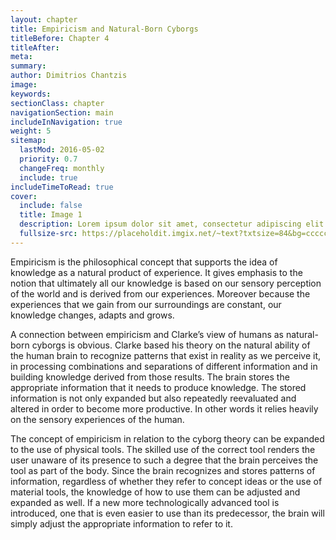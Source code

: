 ```yaml
---
layout: chapter
title: Empiricism and Natural-Born Cyborgs
titleBefore: Chapter 4
titleAfter:
meta:
summary:
author: Dimitrios Chantzis
image:
keywords:
sectionClass: chapter
navigationSection: main
includeInNavigation: true
weight: 5
sitemap:
  lastMod: 2016-05-02
  priority: 0.7
  changeFreq: monthly
  include: true
includeTimeToRead: true
cover:
  include: false
  title: Image 1
  description: Lorem ipsum dolor sit amet, consectetur adipiscing elit.
  fullsize-src: https://placeholdit.imgix.net/~text?txtsize=84&bg=cccccc&txt=cover-image-1&w=1653&h=1167
---
```


Empiricism is the philosophical concept that supports the idea of knowledge as a natural product of experience. It gives emphasis to the notion that ultimately all our knowledge is based on our sensory perception of the world and is derived from our experiences. Moreover because the experiences that we gain from our surroundings are constant, our knowledge changes, adapts and grows.

A connection between empiricism and Clarke’s view of humans as natural-born cyborgs is obvious. Clarke based his theory on the natural ability of the human brain to recognize patterns that exist in  reality as we perceive it, in processing combinations and separations of different information and in building knowledge derived from those results. The brain stores the appropriate information that it needs to produce knowledge. The stored information is not only expanded but also repeatedly reevaluated and altered in order to become more productive. In other words it relies heavily on the sensory experiences of the human.

The concept of empiricism in relation to the cyborg theory can be expanded to the use of physical tools. The skilled use of the correct tool renders the user unaware of its presence to such a degree that the brain perceives the tool as part of the body. Since the brain recognizes and stores patterns of information, regardless of whether they refer to concept ideas or the use of material tools, the knowledge of how to use them can be adjusted and expanded as well. If a new more technologically advanced tool is introduced, one that is even easier to use than its predecessor, the brain will simply adjust the appropriate information to refer to it.

